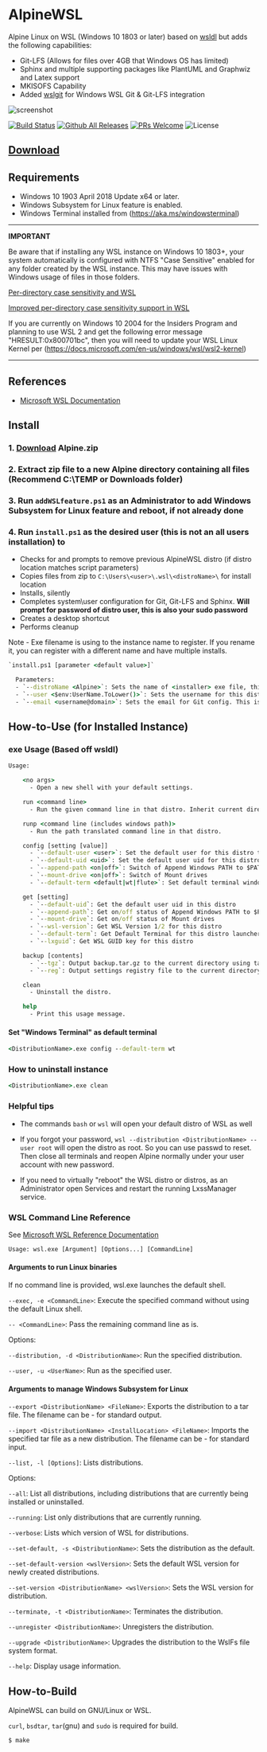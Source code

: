 # AlpineWSL

Alpine Linux on WSL (Windows 10 1803 or later)
based on [wsldl](https://github.com/yuk7/wsldl)
but adds the following capabilities:

* Git-LFS (Allows for files over 4GB that Windows OS has limited)
* Sphinx and multiple supporting packages like PlantUML and Graphwiz and Latex support
* MKISOFS Capability
* Added [wslgit](https://github.com/andy-5/wslgit) for Windows WSL Git & Git-LFS integration

![screenshot](https://raw.githubusercontent.com/wiki/yuk7/wsldl/img/Arch_Alpine_Cent.png)

[![Build Status](https://img.shields.io/travis/binarylandscapes/AlpineWSL.svg?style=flat-square)](https://travis-ci.org/binarylandscapes/AlpineWSL)
[![Github All Releases](https://img.shields.io/github/downloads/binarylandscapes/AlpineWSL/total.svg?style=flat-square)](https://github.com/binarylandscapes/AlpineWSL/releases/latest)
[![PRs Welcome](https://img.shields.io/badge/PRs-welcome-brightgreen.svg?style=flat-square)](http://makeapullrequest.com)
![License](https://img.shields.io/github/license/binarylandscapes/AlpineWSL.svg?style=flat-square)

## [Download](https://github.com/binarylandscapes/AlpineWSL/releases/latest)

## Requirements

* Windows 10 1903 April 2018 Update x64 or later.
* Windows Subsystem for Linux feature is enabled.
* Windows Terminal installed from (https://aka.ms/windowsterminal)

---
**IMPORTANT**

Be aware that if installing any WSL instance on Windows 10 1803+, your system automatically is configured with NTFS "Case Sensitive" enabled for any folder created by the WSL instance. This may have issues with Windows usage of files in those folders.

[Per-directory case sensitivity and WSL](https://blogs.msdn.microsoft.com/commandline/2018/02/28/per-directory-case-sensitivity-and-wsl/)

[Improved per-directory case sensitivity support in WSL](https://devblogs.microsoft.com/commandline/improved-per-directory-case-sensitivity-support-in-wsl/)

If you are currently on Windows 10 2004 for the Insiders Program and planning to use WSL 2 and get the following error message "HRESULT:0x800701bc", then you will need to update your WSL Linux Kernel per (https://docs.microsoft.com/en-us/windows/wsl/wsl2-kernel)

---

## References

* [Microsoft WSL Documentation](https://docs.microsoft.com/en-us/windows/wsl/about)

## Install

### 1. [Download](https://github.com/binarylandscapes/AlpineWSL/releases/latest) Alpine.zip

### 2. Extract zip file to a new Alpine directory containing all files (Recommend C:\TEMP or Downloads folder)

### 3. Run ```addWSLfeature.ps1``` as an Administrator to add Windows Subsystem for Linux feature and reboot, if not already done

### 4. Run ```install.ps1``` as the desired user (this is not an all users installation) to

* Checks for and prompts to remove previous AlpineWSL distro (if distro location matches script parameters)
* Copies files from zip to ```C:\Users\<user>\.wsl\<distroName>\``` for install location
* Installs, silently
* Completes system\user configuration for Git, Git-LFS and Sphinx. **Will prompt for password of distro user, this is also your sudo password**
* Creates a desktop shortcut
* Performs cleanup

Note -  Exe filename is using to the instance name to register. If you rename it, you can register with a different name and have multiple installs.

```cmd
`install.ps1 [parameter <default value>]`

  Parameters:
  - `--distroName <Alpine>`: Sets the name of <installer> exe file, this must match the filename of the actual exe
  - `--user <$env:UserName.ToLower()>`: Sets the username for this distro and Git to your Windows user name that opened Powershell
  - `--email <username@domain>`: Sets the email for Git config. This is forced prompted to enter during script
```

## How-to-Use (for Installed Instance)

### exe Usage (Based off wsldl)

```cmd
Usage:

    <no args>
      - Open a new shell with your default settings.

    run <command line>
      - Run the given command line in that distro. Inherit current directory.

    runp <command line (includes windows path)>
      - Run the path translated command line in that distro.

    config [setting [value]]
      - `--default-user <user>`: Set the default user for this distro to <user>
      - `--default-uid <uid>`: Set the default user uid for this distro to <uid>
      - `--append-path <on|off>`: Switch of Append Windows PATH to $PATH
      - `--mount-drive <on|off>`: Switch of Mount drives
      - `--default-term <default|wt|flute>`: Set default terminal window

    get [setting]
      - `--default-uid`: Get the default user uid in this distro
      - `--append-path`: Get on/off status of Append Windows PATH to $PATH
      - `--mount-drive`: Get on/off status of Mount drives
      - `--wsl-version`: Get WSL Version 1/2 for this distro
      - `--default-term`: Get Default Terminal for this distro launcher
      - `--lxguid`: Get WSL GUID key for this distro

    backup [contents]
      - `--tgz`: Output backup.tar.gz to the current directory using tar command
      - `--reg`: Output settings registry file to the current directory

    clean
      - Uninstall the distro.

    help
      - Print this usage message.
```

#### Set "Windows Terminal" as default terminal

```cmd
<DistributionName>.exe config --default-term wt
```

### How to uninstall instance

```cmd
<DistributionName>.exe clean

```

### Helpful tips

* The commands `bash` or `wsl` will open your default distro of WSL as well

* If you forgot your password, `wsl --distribution <DistributionName> --user root` will open the distro as root. So you can use passwd <user> to reset. Then close all terminals and reopen Alpine normally under your user account with new password.

* If you need to virtually "reboot" the WSL distro or distros, as an Administrator open Services and restart the running LxssManager service. 


### WSL Command Line Reference

See [Microsoft WSL Reference Documentation](https://docs.microsoft.com/en-us/windows/wsl/reference)

```cmd
Usage: wsl.exe [Argument] [Options...] [CommandLine]
```

#### Arguments to run Linux binaries

If no command line is provided, wsl.exe launches the default shell.

`--exec, -e <CommandLine>`: Execute the specified command without using the default Linux shell.

`-- <CommandLine>`: Pass the remaining command line as is.

  Options:

  `--distribution, -d <DistributionName>`: Run the specified distribution.

  `--user, -u <UserName>`: Run as the specified user.

#### Arguments to manage Windows Subsystem for Linux

`--export <DistributionName> <FileName>`: Exports the distribution to a tar file.
                                          The filename can be - for standard output.

`--import <DistributionName> <InstallLocation> <FileName>`: Imports the specified tar file as a new distribution.
                                                            The filename can be - for standard input.

`--list, -l [Options]`: Lists distributions.

  Options:

  `--all`: List all distributions, including distributions that are currently
           being installed or uninstalled.

  `--running`: List only distributions that are currently running.

  `--verbose`: Lists which version of WSL for distributions.

  `--set-default, -s <DistributionName>`: Sets the distribution as the default.

  `--set-default-version <wslVersion>`: Sets the default WSL version for newly created distributions.

  `--set-version <DistributionName> <wslVersion>`: Sets the WSL version for distribution.

  `--terminate, -t <DistributionName>`: Terminates the distribution.

  `--unregister <DistributionName>`: Unregisters the distribution.

  `--upgrade <DistributionName>`: Upgrades the distribution to the WslFs file system format.

  `--help`: Display usage information.

## How-to-Build

AlpineWSL can build on GNU/Linux or WSL.

`curl`, `bsdtar`, `tar`(gnu) and `sudo` is required for build.

```shell
$ make
```
